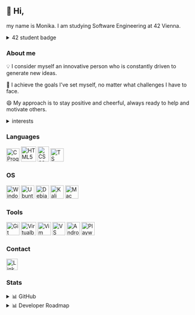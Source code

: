 ## 👋 Hi,
my name is Monika. I am studying Software Engineering at 42 Vienna.
<details>
  <summary>42 student badge</summary>
<a href="https://github.com/oakoudad/badge42"><img src="https://badge.mediaplus.ma/black/msimic?1337Badge=off&UM6P=off" alt="msimic's 42 stats" /></a>
</details>


### About me

💡 I consider myself an innovative person who is constantly driven to generate new ideas.

🚀 I achieve the goals I’ve set myself, no matter what challenges I have to face.

😄 My approach is to stay positive and cheerful, always ready to help and motivate others.


<details>
  <summary>interests</summary>
  <ul>
    <li>📱 Mobile app development</li>
    <li>🌐 Web development</li>
    <li>👨‍💻 Cybersecurity</li>
    <li>🤖 AI</li>
    <li>📊 Data science</li>
  </ul>
</details>


### Languages
<img title="C Programming Language" alt="C Programming Language logo" src="https://github.com/LaDeMonika/LaDeMonika/assets/128793184/101de7dc-d7a7-41c6-8457-4d1f4213f319" width="35" height="35" />
<img title="HTML5" alt="HTML5 logo" src="https://github.com/LaDeMonika/LaDeMonika/assets/128793184/faf3025d-65c2-4658-a421-9624d4074916" width="40" height="40" />
<img title="CSS3" alt="CSS3 logo" src="https://github.com/LaDeMonika/LaDeMonika/assets/128793184/7cc31647-7200-4748-be23-2099874d5e4e" width="30" height="40" />
<img title="TS" alt="TS logo" src="https://github.com/user-attachments/assets/b6ebdff1-1d68-418a-9dd6-6ed4b8a6b111" width="35" height="35" />


### OS
<img title="Windows" alt="Windows logo" src="https://github.com/LaDeMonika/LaDeMonika/assets/128793184/a34d2412-668d-4964-83e3-3e36fa71dcb5" width="35" height="35" />
<img title="Ubuntu" alt="Ubuntu logo" src="https://github.com/LaDeMonika/LaDeMonika/assets/128793184/c1dfec0e-9266-4ed2-be6b-076971588a23" width="35" height="35" />
<img title="Debian - I use without GUI" alt="Debian logo" src="https://github.com/LaDeMonika/LaDeMonika/assets/128793184/4d1064e9-d585-40dc-bca4-d95146176844" width="35" height="35" />
<img title="Kali Linux" alt="Kali Linux logo" src="https://github.com/LaDeMonika/LaDeMonika/assets/128793184/85b18e22-772c-4c45-b856-9a8c4e71a392" width="35" height="35" />
<img title="Mac" alt="Mac logo" src="https://github.com/user-attachments/assets/65573255-d1de-4cf9-8dd9-b661975f6891" width="35" height="35" />


### Tools
<img title="Git" alt="Git Logo" src="https://github.com/LaDeMonika/LaDeMonika/assets/128793184/e97b6183-0485-400d-b1d9-b1ea7a947ead" width="35" height="35" />
<img title="Oracle VM VirtualBox" alt="Virtualbox Logo" src="https://github.com/LaDeMonika/LaDeMonika/assets/128793184/709b0ba7-0257-4de9-b4fd-1da46020a910" width="40" height="35" />
<img title="Vim" alt="Vim text editor" src="https://github.com/LaDeMonika/LaDeMonika/assets/128793184/43a0c682-eaf6-416d-8d0d-4e2d073a7cb0" width="35" height="35" />
<img title="VS Code" alt="VS Code Logo" src="https://github.com/LaDeMonika/LaDeMonika/assets/128793184/b0bdbb6c-1df6-4061-b325-b295f6786182" width="34" height="35" />
<img title="Android Studio" alt="Android Studio Logo" src="https://github.com/LaDeMonika/LaDeMonika/assets/128793184/06187096-1928-4b84-9d43-7b56dfb26ed8" width="35" height="35" />
<img title="Playwright" alt="Playwright Logo" src="https://github.com/user-attachments/assets/31025076-be4c-4778-8298-06ca4716c5d3" width="35" height="35" />


### Contact
[<img title="LinkedIn" alt="LinkedIn" src="https://github.com/LaDeMonika/LaDeMonika/assets/128793184/0953a782-684a-4cbb-8d34-4d9fbc4f4636" width="30" height="30" />](https://www.linkedin.com/in/simicmonika/)

### Stats
<details>
  <summary>📊 GitHub</summary>
  <a href="https://github.com/LaDeMonika/github-readme-stats">
  <img height=200 align="center" src="https://github-readme-stats.vercel.app/api?username=LaDeMonika&show_icons=true&theme=radical" />
</a>
<a href="https://github.com/LaDeMonika/convoychat">
  <img height=200 align="center" src="https://github-readme-stats.vercel.app/api/top-langs?username=LaDeMonika&show_icons=true&theme=radical&layout=compact&langs_count=8&card_width=320" />
</a>
</details>

<details>
  <summary>📊 Developer Roadmap</summary>
  <a href="https://roadmap.sh"><img src="https://roadmap.sh/card/wide/664b3436bc68b74d9bf3e1c0?variant=dark&roadmaps=docker%2Ccyber-security%2Cdevops" alt="roadmap.sh"/></a>
</details>

